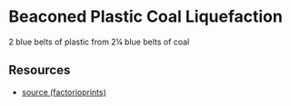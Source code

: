 #  Beaconed Plastic Coal Liquefaction 

2 blue belts of plastic from 2¼ blue belts of coal

## Resources

- [source (factorioprints)](https://www.factorio.school/view/-M-VYP2nQktGnPIp0IxY)